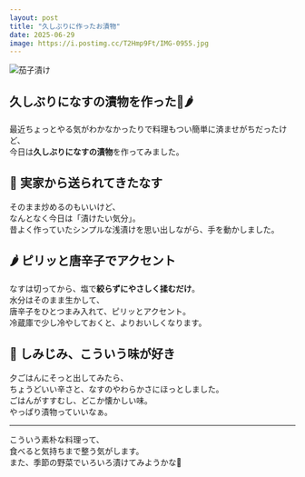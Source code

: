 ```yaml
---
layout: post
title: "久しぶりに作ったお漬物"
date: 2025-06-29
image: https://i.postimg.cc/T2Hmp9Ft/IMG-0955.jpg
---
```


![茄子漬け](https://i.postimg.cc/T2Hmp9Ft/IMG-0955.jpg)

## 久しぶりになすの漬物を作った🍆🌶️

最近ちょっとやる気がわかなかったりで料理もつい簡単に済ませがちだったけど、  
今日は**久しぶりになすの漬物**を作ってみました。

## 🍆 実家から送られてきたなす

そのまま炒めるのもいいけど、  
なんとなく今日は「漬けたい気分」。  
昔よく作っていたシンプルな浅漬けを思い出しながら、手を動かしました。

## 🌶️ ピリッと唐辛子でアクセント

なすは切ってから、塩で**絞らずにやさしく揉むだけ**。  
水分はそのまま生かして、  
唐辛子をひとつまみ入れて、ピリッとアクセント。  
冷蔵庫で少し冷やしておくと、よりおいしくなります。

## 🍚 しみじみ、こういう味が好き

夕ごはんにそっと出してみたら、  
ちょうどいい辛さと、なすのやわらかさにほっとしました。  
ごはんがすすむし、どこか懐かしい味。  
やっぱり漬物っていいなぁ。

---

こういう素朴な料理って、  
食べると気持ちまで整う気がします。  
また、季節の野菜でいろいろ漬けてみようかな🌱